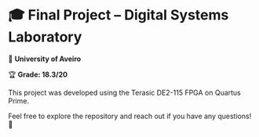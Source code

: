 # 🎓 Final Project – Digital Systems Laboratory 
📍 **University of Aveiro**

🏆 **Grade: 18.3/20**

This project was developed using the Terasic DE2-115 FPGA on Quartus Prime.  

Feel free to explore the repository and reach out if you have any questions! 🚀 
